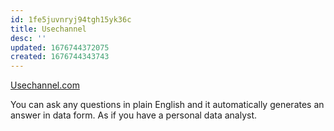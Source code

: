 ```yaml
---
id: 1fe5juvnryj94tgh15yk36c
title: Usechannel
desc: ''
updated: 1676744372075
created: 1676744343743
---
```


[Usechannel.com](https://Usechannel.com)

You can ask any questions in plain
English and it automatically generates
an answer in data form.
As if you have a personal data analyst.